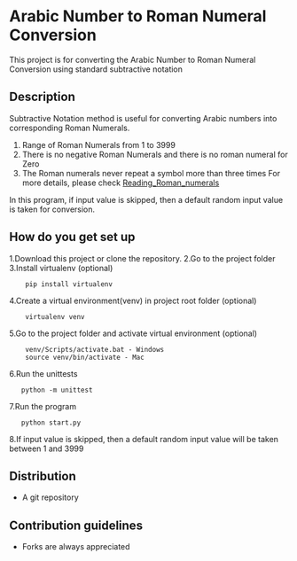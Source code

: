 # Arabic Number to Roman Numeral Conversion #
This project is for converting the
Arabic Number to Roman Numeral Conversion
using standard subtractive notation

## Description ##
Subtractive Notation method is useful for converting Arabic numbers into corresponding Roman Numerals.
   1. Range of Roman Numerals from 1 to 3999
   2. There is no negative Roman Numerals and there is no roman numeral for Zero
   3. The Roman numerals never repeat a symbol more than three times
      For more details, please check [Reading_Roman_numerals](http://en.wikipedia.org/wiki/Roman_numerals#Reading_Roman_numerals.)
      
 In this program, if input value is skipped, then a default random input value is taken for conversion.
      
## How do you get set up ##
1.Download this project or clone the repository.
2.Go to the project folder
3.Install virtualenv (optional)

        pip install virtualenv
4.Create a virtual environment(venv) in project root folder (optional)

        virtualenv venv
5.Go to the project folder and activate virtual environment (optional)

        venv/Scripts/activate.bat - Windows 
        source venv/bin/activate - Mac 
6.Run the unittests

       python -m unittest   
7.Run the program

       python start.py
8.If input value is skipped, then a default random input value will be taken between 1 and 3999

## Distribution ##
- A git repository

## Contribution guidelines ##
- Forks are always appreciated




 
         
      
 
